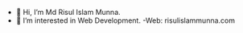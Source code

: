- 👋 Hi, I’m Md Risul Islam Munna.
- 👀 I’m interested in Web Development.
-Web: risulislammunna.com

<!---
risul-islam-munna/readme is a ✨ special ✨ repository because its `README.md` (this file) appears on your GitHub profile.
You can click the Preview link to take a look at your changes.
--->

